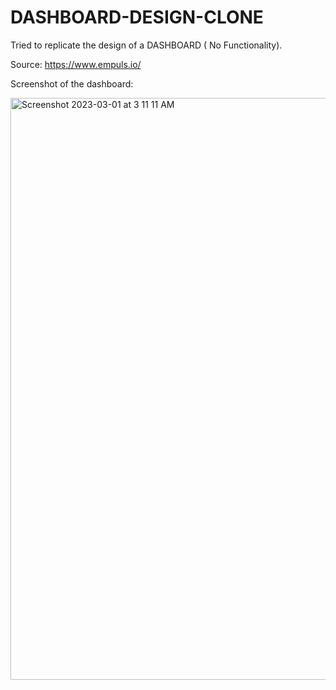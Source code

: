 # DASHBOARD-DESIGN-CLONE

Tried to replicate the design of a DASHBOARD ( No Functionality).

Source: https://www.empuls.io/

Screenshot of the dashboard:

<img width="931" alt="Screenshot 2023-03-01 at 3 11 11 AM" src="https://user-images.githubusercontent.com/114506893/221987367-9202bb2f-097b-4905-979b-c7fded959bf6.png">
